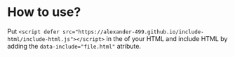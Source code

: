 # How to use?
Put ```<script defer src="https://alexander-499.github.io/include-html/include-html.js"></script>```
in the <head></head> of your HTML and include HTML by adding the ```data-include="file.html"``` atribute.
